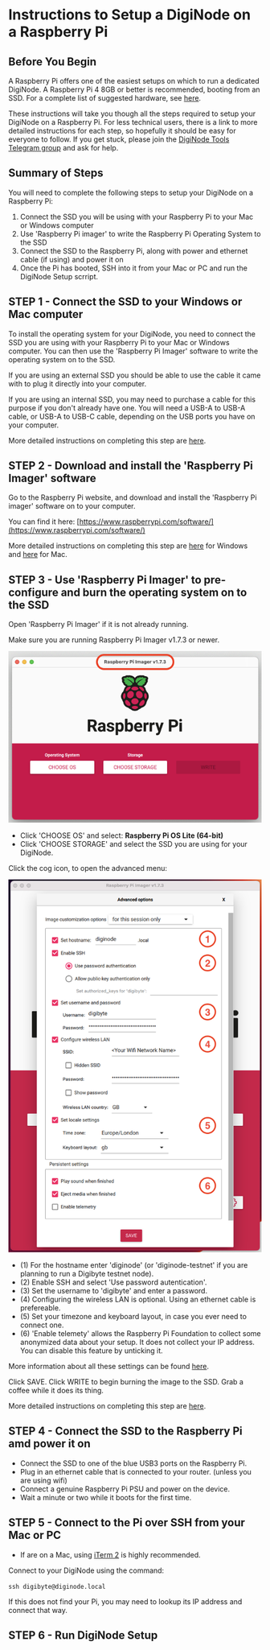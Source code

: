 # Instructions to Setup a DigiNode on a Raspberry Pi

## Before You Begin

A Raspberry Pi offers one of the easiest setups on which to run a dedicated DigiNode. A Raspberry Pi 4 8GB or better is recommended, booting from an SSD. For a complete list of suggested hardware, see [here](/docs/suggested_hardware.md).

These instructions will take you though all the steps required to setup your DigiNode on a Raspberry Pi. For less technical users, there is a link to more detailed instructions for each step, so hopefully it should be easy for everyone to follow. If you get stuck, please join the [DigiNode Tools Telegram group](https://t.me/+ked2VGZsLPAyN2Jk) and ask for help.

## Summary of Steps

You will need to complete the following steps to setup your DigiNode on a Raspberry Pi:

1. Connect the SSD you will be using with your Raspberry Pi to your Mac or Windows computer
2. Use 'Raspberry Pi imager' to write the Raspberry Pi Operating System to the SSD
3. Connect the SSD to the Raspberry Pi, along with power and ethernet cable (if using) and power it on
4. Once the Pi has booted, SSH into it from your Mac or PC and run the DigiNode Setup scrript.

## STEP 1 - Connect the SSD to your Windows or Mac computer

To install the operating system for your DigiNode, you need to connect the SSD you are using with your Raspberry Pi to your Mac or Windows computer. You can then use the 'Raspberry Pi Imager' software to write the operating system on to the SSD.

If you are using an external SSD you should be able to use the cable it came with to plug it directly into your computer. 

If you are using an internal SSD, you may need to purchase a cable for this purpose if you don't already have one. You will need a USB-A to USB-A cable, or USB-A to USB-C cable, depending on the USB ports you have on your computer.

More detailed instructions on completing this step are [here](/docs/rpi_setup_step1_connect_ssd.md).

## STEP 2 - Download and install the 'Raspberry Pi Imager' software

Go to the Raspberry Pi website, and download and install the 'Raspberry Pi imager' software on to your computer.

You can find it here: [https://www.raspberrypi.com/software/](https://www.raspberrypi.com/software/)

More detailed instructions on completing this step are [here](/docs/rpi_setup_step2_get_imager_win.md) for Windows and [here](/docs/rpi_setup_step2_get_imager_win.md) for Mac.

## STEP 3 - Use 'Raspberry Pi Imager' to pre-configure and burn the operating system on to the SSD

Open 'Raspberry Pi Imager' if it is not already running. 

Make sure you are running Raspberry Pi Imager v1.7.3 or newer.

![Raspberry Pi Imager v1.7.3](/images/macos_setup_3.png)

- Click 'CHOOSE OS' and select: **Raspberry Pi OS Lite (64-bit)**
- Click 'CHOOSE STORAGE' and select the SSD you are using for your DigiNode.

Click the cog icon, to open the advanced menu:

![Configure image in Raspberry Pi Imager](/images/macos_setup_3_3b.png)

- (1) For the hostname enter 'diginode' (or 'diginode-testnet' if you are planning to run a Digibyte testnet node).
- (2) Enable SSH and select 'Use password autentication'.
- (3) Set the username to 'digibyte' and enter a password. 
- (4) Configuring the wireless LAN is optional. Using an ethernet cable is prefereable.
- (5) Set your timezone and keyboard layout, in case you ever need to connect one.
- (6) 'Enable telemety' allows the Raspberry Pi Foundation to collect some anonymized data about
    your setup. It does not collect your IP address. You can disable this feature by unticking it.

More information about all these settings can be found [here](https://talktech.info/2022/02/06/raspberry-pi-imager/).

Click SAVE. Click WRITE to begin burning the image to the SSD. Grab a coffee while it does its thing.

More detailed instructions on completing this step are [here](/docs/rpi_setup_step1_connect_ssd.md).

## STEP 4 - Connect the SSD to the Raspberry Pi amd power it on

- Connect the SSD to one of the blue USB3 ports on the Raspberry Pi.
- Plug in an ethernet cable that is connected to your router. (unless you are using wifi)
- Connect a genuine Raspberry Pi PSU and power on the device.
- Wait a minute or two while it boots for the first time.

## STEP 5 - Connect to the Pi over SSH from your Mac or PC

- If are on a Mac, using [iTerm 2](https://iterm2.com/) is highly recommended.

Connect to your DigiNode using the command:

```ssh digibyte@diginode.local```

If this does not find your Pi, you may need to lookup its IP address and connect that way.

## STEP 6 - Run DigiNode Setup